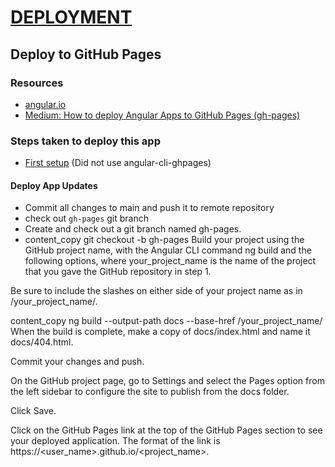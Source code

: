 # [DEPLOYMENT](https://angular.io/guide/deployment)

## Deploy to GitHub Pages

### Resources

- [angular.io](https://angular.io/guide/deployment)
- [Medium: How to deploy Angular Apps to GitHub Pages (gh-pages)](https://medium.com/tech-insights/how-to-deploy-angular-apps-to-github-pages-gh-pages-896c4e10f9b4)

### Steps taken to deploy this app

- [First setup](<(https://angular.io/guide/deployment)>) (Did not use angular-cli-ghpages)

#### Deploy App Updates

- Commit all changes to main and push it to remote repository
- check out `gh-pages` git branch
- Create and check out a git branch named gh-pages.
- content_copy
  git checkout -b gh-pages
  Build your project using the GitHub project name, with the Angular CLI command ng build and the following options, where your_project_name is the name of the project that you gave the GitHub repository in step 1.

Be sure to include the slashes on either side of your project name as in /your_project_name/.

content_copy
ng build --output-path docs --base-href /your_project_name/
When the build is complete, make a copy of docs/index.html and name it docs/404.html.

Commit your changes and push.

On the GitHub project page, go to Settings and select the Pages option from the left sidebar to configure the site to publish from the docs folder.

Click Save.

Click on the GitHub Pages link at the top of the GitHub Pages section to see your deployed application. The format of the link is https://<user_name>.github.io/<project_name>.
